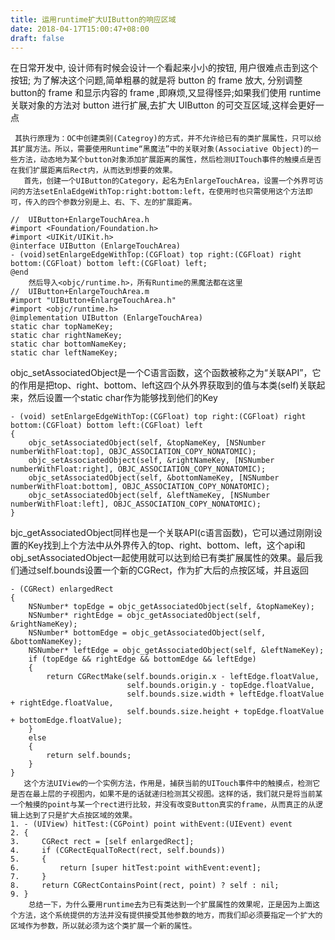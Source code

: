 ```yaml
---
title: 运用runtime扩大UIButton的响应区域
date: 2018-04-17T15:00:47+08:00 
draft: false
---
```


在日常开发中, 设计师有时候会设计一个看起来小小的按钮, 用户很难点击到这个按钮; 为了解决这个问题,简单粗暴的就是将 button 的 frame 放大, 分别调整button的 frame 和显示内容的 frame ,即麻烦,又显得怪异;如果我们使用 runtime 关联对象的方法对 button 进行扩展,去扩大 UIButton 的可交互区域,这样会更好一点

```
 其执行原理为：OC中创建类别(Categroy)的方式，并不允许给已有的类扩展属性，只可以给其扩展方法。所以，需要使用Runtime“黑魔法”中的关联对象(Associative Object)的一些方法，动态地为某个button对象添加扩展距离的属性，然后检测UITouch事件的触摸点是否在我们扩展距离后Rect内，从而达到想要的效果。
   首先，创建一个UIButton的Category，起名为EnlargeTouchArea，设置一个外界可访问的方法setEnlaEdgeWithTop:right:bottom:left，在使用时也只需使用这个方法即可，传入的四个参数分别是上、右、下、左的扩展距离。
```
<!-- more -->
```
//  UIButton+EnlargeTouchArea.h
#import <Foundation/Foundation.h>
#import <UIKit/UIKit.h>
@interface UIButton (EnlargeTouchArea)
- (void)setEnlargeEdgeWithTop:(CGFloat) top right:(CGFloat) right bottom:(CGFloat) bottom left:(CGFloat) left;
@end
    然后导入<objc/runtime.h>，所有Runtime的黑魔法都在这里
//  UIButton+EnlargeTouchArea.m
#import "UIButton+EnlargeTouchArea.h"
#import <objc/runtime.h>
@implementation UIButton (EnlargeTouchArea)
static char topNameKey;
static char rightNameKey;
static char bottomNameKey;
static char leftNameKey;
```

objc\_setAssociatedObject是一个C语言函数，这个函数被称之为“关联API”，它的作用是把top、right、bottom、left这四个从外界获取到的值与本类(self)关联起来，然后设置一个static char作为能够找到他们的Key

```
- (void) setEnlargeEdgeWithTop:(CGFloat) top right:(CGFloat) right bottom:(CGFloat) bottom left:(CGFloat) left
{
    objc_setAssociatedObject(self, &topNameKey, [NSNumber numberWithFloat:top], OBJC_ASSOCIATION_COPY_NONATOMIC);
    objc_setAssociatedObject(self, &rightNameKey, [NSNumber numberWithFloat:right], OBJC_ASSOCIATION_COPY_NONATOMIC);
    objc_setAssociatedObject(self, &bottomNameKey, [NSNumber numberWithFloat:bottom], OBJC_ASSOCIATION_COPY_NONATOMIC);
    objc_setAssociatedObject(self, &leftNameKey, [NSNumber numberWithFloat:left], OBJC_ASSOCIATION_COPY_NONATOMIC);
}
```

bjc\_getAssociatedObject同样也是一个关联API(c语言函数)，它可以通过刚刚设置的Key找到上个方法中从外界传入的top、right、bottom、left，这个api和obj\_setAssociatedObject一起使用就可以达到给已有类扩展属性的效果。最后我们通过self.bounds设置一个新的CGRect，作为扩大后的点按区域，并且返回

```
- (CGRect) enlargedRect
{
    NSNumber* topEdge = objc_getAssociatedObject(self, &topNameKey);
    NSNumber* rightEdge = objc_getAssociatedObject(self, &rightNameKey);
    NSNumber* bottomEdge = objc_getAssociatedObject(self, &bottomNameKey);
    NSNumber* leftEdge = objc_getAssociatedObject(self, &leftNameKey);
    if (topEdge && rightEdge && bottomEdge && leftEdge)
    {
        return CGRectMake(self.bounds.origin.x - leftEdge.floatValue,
                          self.bounds.origin.y - topEdge.floatValue,
                          self.bounds.size.width + leftEdge.floatValue + rightEdge.floatValue,
                          self.bounds.size.height + topEdge.floatValue + bottomEdge.floatValue);
    }
    else
    {
        return self.bounds;
    }
}
   这个方法UIView的一个实例方法，作用是，捕获当前的UITouch事件中的触摸点，检测它是否在最上层的子视图内，如果不是的话就递归检测其父视图。这样的话，我们就只是将当前某一个触摸的point与某一个rect进行比较，并没有改变Button真实的frame，从而真正的从逻辑上达到了只是扩大点按区域的效果。
1. - (UIView) hitTest:(CGPoint) point withEvent:(UIEvent) event
2. {
3.     CGRect rect = [self enlargedRect];
4.     if (CGRectEqualToRect(rect, self.bounds))
5.     {
6.         return [super hitTest:point withEvent:event];
7.     }
8.     return CGRectContainsPoint(rect, point) ? self : nil;
9. }
    总结一下，为什么要用runtime去为已有类达到一个扩展属性的效果呢，正是因为上面这个方法，这个系统提供的方法并没有提供接受其他参数的地方，而我们却必须要指定一个扩大的区域作为参数，所以就必须为这个类扩展一个新的属性。
```
